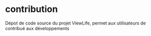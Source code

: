 # contribution
Dépot de code source du projet ViewLife, permet aux utilisateurs de contribué aux développements
